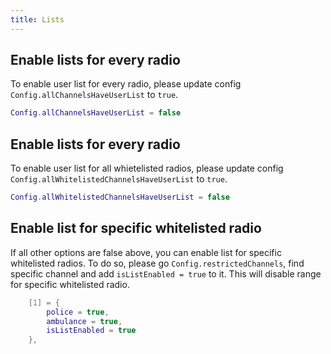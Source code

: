 ```yaml
---
title: Lists
---
```


## Enable lists for every radio
To enable user list for every radio, please update config `Config.allChannelsHaveUserList` to `true`.
```lua
Config.allChannelsHaveUserList = false
```

## Enable lists for every radio
To enable user list for all whietelisted radios, please update config `Config.allWhitelistedChannelsHaveUserList` to `true`.
```lua
Config.allWhitelistedChannelsHaveUserList = false
```

## Enable list for specific whitelisted radio
If all other options are false above, you can enable list for specific whitelisted radios. To do so, please go `Config.restrictedChannels`, find specific channel and add `isListEnabled = true` to it. This will disable range for specific whitelisted radio.

```lua
    [1] = {
        police = true,
        ambulance = true,
        isListEnabled = true
    },
```

